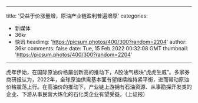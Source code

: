 
---
title: '受益于价涨量增，原油产业链盈利普遍增厚'
categories: 
 - 新媒体
 - 36kr
 - 快讯
headimg: 'https://picsum.photos/400/300?random=2204'
author: 36kr
comments: false
date: Tue, 15 Feb 2022 00:32:08 GMT
thumbnail: 'https://picsum.photos/400/300?random=2204'
---

<div>   
虎年伊始，在国际原油价格屡创新高的推动下，A股油气板块“虎虎生威”。多家券商研报认为，2022年，全球原油供需基本面有望继续维持紧平衡，进而带动原油价格震荡上行。在高油价的推动下，产业链上游拥有石油资源、从事勘探开发类的企业、下游从事民营大炼化的石化类企业有望受益。（上证报）  
</div>
            